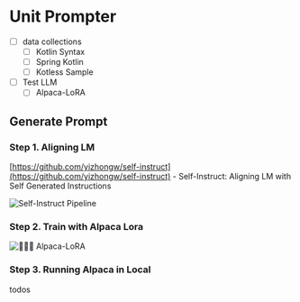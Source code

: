 # Unit Prompter

- [ ] data collections
  - [ ] Kotlin Syntax
  - [ ] Spring Kotlin
  - [ ] Kotless Sample
- [ ] Test LLM
  - [ ] Alpaca-LoRA 

## Generate Prompt

### Step 1. Aligning LM

[https://github.com/yizhongw/self-instruct](https://github.com/yizhongw/self-instruct) - Self-Instruct: Aligning LM with Self Generated Instructions

![Self-Instruct Pipeline](https://github.com/yizhongw/self-instruct/blob/main/docs/pipeline.JPG)

### Step 2. Train with Alpaca Lora

![🦙🌲🤏 Alpaca-LoRA](https://github.com/tloen/alpaca-lora)

### Step 3. Running Alpaca in Local

todos
